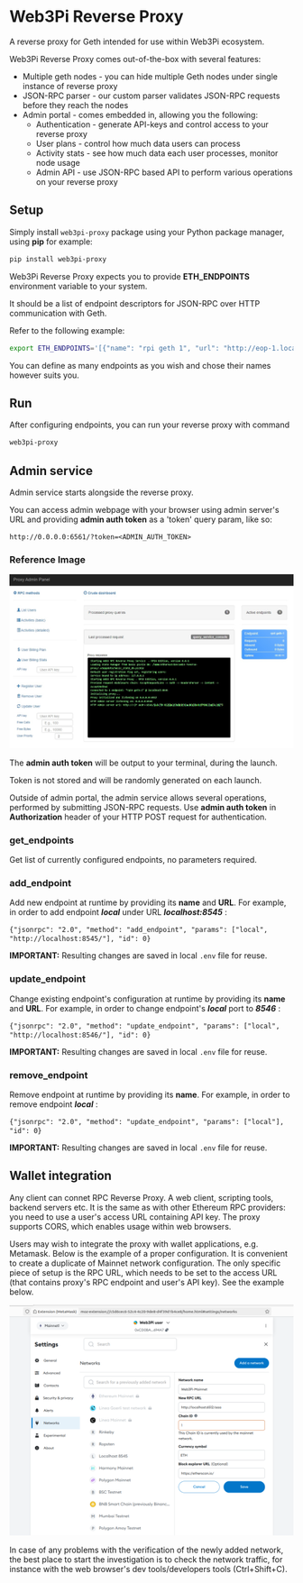 # Web3Pi Reverse Proxy

A reverse proxy for Geth intended for use within Web3Pi ecosystem.

Web3Pi Reverse Proxy comes out-of-the-box with several features:
 
 - Multiple geth nodes - you can hide multiple Geth nodes under single instance of reverse proxy
 - JSON-RPC parser - our custom parser validates JSON-RPC requests before they reach the nodes
 - Admin portal - comes embedded in, allowing you the following:
	- Authentication - generate API-keys and control access to your reverse proxy
	- User plans - control how much data users can process
	- Activity stats - see how much data each user processes, monitor node usage
	- Admin API - use JSON-RPC based API to perform various operations on your reverse proxy
 
## Setup

Simply install `web3pi-proxy` package using your Python package manager, using **pip** for example:

```bash
pip install web3pi-proxy
```

Web3Pi Reverse Proxy expects you to provide **ETH_ENDPOINTS** environment variable to your system.

It should be a list of endpoint descriptors for JSON-RPC over HTTP communication with Geth.

Refer to the following example:

```bash
export ETH_ENDPOINTS='[{"name": "rpi geth 1", "url": "http://eop-1.local:8545/"}, {"name": "infura", "url": "https://mainnet.infura.io/v3/<YOUR_INFURA_API_KEY>"}]'
```

You can define as many endpoints as you wish and chose their names however suits you.

## Run

After configuring endpoints, you can run your reverse proxy with command

```bash
web3pi-proxy
```

## Admin service

Admin service starts alongside the reverse proxy.


You can access admin webpage with your browser using admin server's URL and providing **admin auth token** as a 'token' query param, like so:

```
http://0.0.0.0:6561/?token=<ADMIN_AUTH_TOKEN>
```

### Reference Image

![Admin Panel](./admin/docs/screenshot_admin_example.jpg)


The **admin auth token** will be output to your terminal, during the launch.

Token is not stored and will be randomly generated on each launch.

Outside of admin portal, the admin service allows several operations, performed by submitting JSON-RPC requests.
Use **admin auth token** in **Authorization** header of your HTTP POST request for authentication.

### get_endpoints
Get list of currently configured endpoints, no parameters required.

### add_endpoint
Add new endpoint at runtime by providing its **name** and **URL**. For example, in order to add endpoint ***local*** under URL ***localhost:8545*** :

```
{"jsonrpc": "2.0", "method": "add_endpoint", "params": ["local", "http://localhost:8545/"], "id": 0}
```

**IMPORTANT:** Resulting changes are saved in local `.env` file for reuse.

### update_endpoint
Change existing endpoint's configuration at runtime by providing its **name** and **URL**. For example, in order to change endpoint's ***local*** port to ***8546*** :

```
{"jsonrpc": "2.0", "method": "update_endpoint", "params": ["local", "http://localhost:8546/"], "id": 0}
```

**IMPORTANT:** Resulting changes are saved in local `.env` file for reuse.

### remove_endpoint
Remove endpoint at runtime by providing its **name**. For example, in order to remove endpoint ***local*** :

```
{"jsonrpc": "2.0", "method": "update_endpoint", "params": ["local"], "id": 0}
```

**IMPORTANT:** Resulting changes are saved in local `.env` file for reuse.

## Wallet integration

Any client can connet RPC Reverse Proxy. 
A web client, scripting tools, backend servers etc. 
It is the same as with other Ethereum RPC providers: you need to use a user's access URL containing API key.
The proxy supports CORS, which enables usage within web browsers.

Users may wish to integrate the proxy with wallet applications, e.g. Metamask.
Below is the example of a proper configuration.
It is convenient to create a duplicate of Mainnet network configuration.
The only specific piece of setup is the RPC URL, which needs to be set to the access URL (that contains proxy's RPC endpoint and user's API key).
See the example below.

![Metamask](./admin/docs/metamask-1.png)

In case of any problems with the verification of the newly added network, the best place to start the investigation is to check the network traffic,
for instance with the web browser's dev tools/developers tools (Ctrl+Shift+C).

